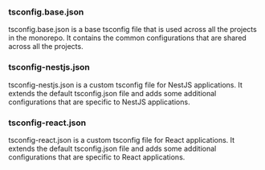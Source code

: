 ### tsconfig.base.json
tsconfig.base.json is a base tsconfig file that is used across all the projects in the monorepo. It contains the common configurations that are shared across all the projects.

### tsconfig-nestjs.json
tsconfig-nestjs.json is a custom tsconfig file for NestJS applications. It extends the default tsconfig.json file and adds some additional configurations that are specific to NestJS applications.

### tsconfig-react.json
tsconfig-react.json is a custom tsconfig file for React applications. It extends the default tsconfig.json file and adds some additional configurations that are specific to React applications.